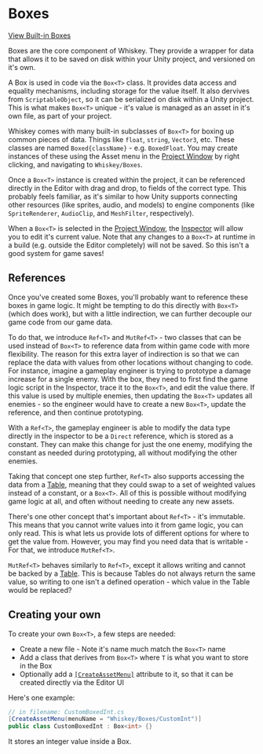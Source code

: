 # Boxes

[View Built-in Boxes](xref:FasterGames.Whiskey.Boxes)

Boxes are the core component of Whiskey. They provide a wrapper for data that allows it to be saved on disk within your Unity project, and versioned on it's own.

A Box is used in code via the `Box<T>` class. It provides data access and equality mechanisms, including storage for the value itself. It also dervives from `ScriptableObject`, so it can be serialized on disk within a Unity project. This is what makes `Box<T>` unique - it's value is managed as an asset in it's own file, as part of your project.

Whiskey comes with many built-in subclasses of `Box<T>` for boxing up common pieces of data. Things like `float`, `string`, `Vector3`, etc. These classes are named `Boxed{className}` - e.g. `BoxedFloat`. You may create instances of these using the Asset menu in the [Project Window](https://docs.unity3d.com/Manual/ProjectView.html) by right clicking, and navigating to `Whiskey/Boxes`.

Once a `Box<T>` instance is created within the project, it can be referenced directly in the Editor with drag and drop, to fields of the correct type. This probably feels familiar, as it's similar to how Unity supports connecting other resources (like sprites, audio, and models) to engine components (like `SpriteRenderer`, `AudioClip`, and `MeshFilter`, respectively).

When a `Box<T>` is selected in the [Project Window](https://docs.unity3d.com/Manual/ProjectView.html), the [Inspector](https://docs.unity3d.com/Manual/UsingTheInspector.html) will allow you to edit it's current value. Note that any changes to a `Box<T>` at runtime in a build (e.g. outside the Editor completely) will not be saved. So this isn't a good system for game saves!

## References

Once you've created some Boxes, you'll probably want to reference these boxes in game logic. It might be tempting to do this directly with `Box<T>` (which does work), but with a little indirection, we can further decouple our game code from our game data.

To do that, we introduce `Ref<T>` and `MutRef<T>` - two classes that can be used instead of `Box<T>` to reference data from within game code with more flexibility. The reason for this extra layer of indirection is so that we can replace the data with values from other locations without changing to code. For instance, imagine a gameplay engineer is trying to prototype a damage increase for a single enemy. With the box, they need to first find the game logic script in the Inspector, trace it to the `Box<T>`, and edit the value there. If this value is used by multiple enemies, then updating the `Box<T>` updates all enemies - so the engineer would have to create a new `Box<T>`, update the reference, and then continue prototyping. 

With a `Ref<T>`, the gameplay engineer is able to modify the data type directly in the inspector to be a `Direct` reference, which is stored as a constant. They can make this change for just the one enemy, modifying the constant as needed during prototyping, all without modifying the other enemies.

Taking that concept one step further, `Ref<T>` also supports accessing the data from a [Table](./tables.md), meaning that they could swap to a set of weighted values instead of a constant, or a `Box<T>`. All of this is possible without modifying game logic at all, and often without needing to create any new assets.

There's one other concept that's important about `Ref<T>` - it's immutable. This means that you cannot write values into it from game logic, you can only read. This is what lets us provide lots of different options for where to get the value from. However, you may find you need data that is writable - For that, we introduce `MutRef<T>`.

`MutRef<T>` behaves similarly to `Ref<T>`, except it allows writing and cannot be backed by a [Table](./tables.md). This is because Tables do not always return the same value, so writing to one isn't a defined operation - which value in the Table would be replaced?

## Creating your own

To create your own `Box<T>`, a few steps are needed:

- Create a new file - Note it's name much match the `Box<T>` name
- Add a class that derives from `Box<T>` where `T` is what you want to store in the Box
- Optionally add a [`[CreateAssetMenu]`](https://docs.unity3d.com/ScriptReference/CreateAssetMenuAttribute.html) attribute to it, so that it can be created directly via the Editor UI

Here's one example:

```cs
// in filename: CustomBoxedInt.cs
[CreateAssetMenu(menuName = "Whiskey/Boxes/CustomInt")]
public class CustomBoxedInt : Box<int> {}
```

It stores an integer value inside a Box.
